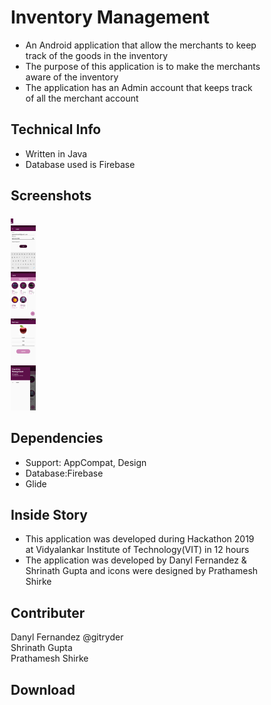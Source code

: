 <head>
 <style>
* {
  box-sizing: border-box;
}

.column {
  float: left;
  width: 33.33%;
  padding: 5px;
}

/* Clearfix (clear floats) */
.row::after {
  content: "";
  clear: both;
  display: table;
}

/* Responsive layout - makes the three columns stack on top of each other instead of next to each other */
@media screen and (max-width: 500px) {
  .column {
    width: 100%;
  }
}
</style>

 </head>
<h1>Inventory Management</h1>
<ul>
<li>An Android application that allow the merchants to keep track of the goods in the inventory</li>
<li>The purpose of this application is to make the merchants aware of the inventory</li>
<li>The application has an Admin account that keeps track of all the merchant account</li>
</ul>
<h2>Technical Info</h2>
<ul>
<li>Written in Java </li>
<li>Database used is Firebase</li>
</ul>
<h2>Screenshots</h2>
<div class="row">
<div class="column">
<img src="https://github.com/ShrinathGupta09/Inventory-Management/blob/master/Images/Start.png" width="" style="width:1%" alt="Start Screen">
 </div>
<div class="column">
<img src="https://github.com/ShrinathGupta09/Inventory-Management/blob/master/Images/Login.png"  style="width:10%" alt="Login Screen">
</div>
<div class="column">
<img src="https://github.com/ShrinathGupta09/Inventory-Management/blob/master/Images/View.png"  style="width:10%"alt="Items Screen">
 </div>
 <div class="column">
<img src="https://github.com/ShrinathGupta09/Inventory-Management/blob/master/Images/Add.png"  style="width:10%" alt="Add Items Screen">
</div>
<div class="column">
<img src="https://github.com/ShrinathGupta09/Inventory-Management/blob/master/Images/Drawer.png" style="width:10%" alt="Drawer Screen">
</div>
</div>
<h2>Dependencies</h2>
<ul>
  <li>Support: AppCompat, Design</li>
  <li>Database:Firebase</li>
  <li>Glide</li>
</ul>
<h2>Inside Story</h2>
<ul>
<li>This application was developed during Hackathon 2019 at Vidyalankar Institute of Technology(VIT) in 12 hours</li>
<li>The application was developed by Danyl Fernandez & Shrinath Gupta and icons were designed by Prathamesh Shirke</li>
</ul>
<h2>Contributer</h2>
Danyl Fernandez @gitryder<br>
Shrinath Gupta<br>
Prathamesh Shirke<br>
<h2>Download</h2>
